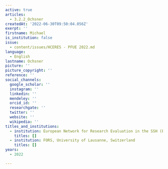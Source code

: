 ```yaml
---
active: true
articles:
  - 3.2.2_Ochsner
createdAt: '2022-06-30T09:50:04.056Z'
exerpt: ''
firstname: Michael
is_institution: false
issue:
  - content/issues/HCERES - PFUE 2022.md
language:
  - English
lastname: Ochsner
picture: ''
picture_copyright: ''
reference: ''
social_channels:
  google_scholar: ''
  instagram: ''
  linkedin: ''
  mendeley: ''
  orcid_id: ''
  researchgate: ''
  twitter: ''
  website: ''
  wikipedia: ''
titles_and_institutions:
  - institution: European Network for Research Evaluation in the SSH (ENRESSH)
    titles: []
  - institution: FORS, University of Lausanne, Switzerland
    titles: []
years:
  - 2022

---
```

